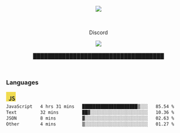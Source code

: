 <p align="center">
  <img src="https://lewd.pics/p/46r1.png">
</p>
‎<p align="center">Discord</p>

<p align="center">
  <img src="https://discord.c99.nl/widget/theme-2/287977955240706060.png">
</p>

<p align="center">████████████████████████████████████</p></br>

### Languages

<img align="left" alt="JavaScript" width="26px" src="https://raw.githubusercontent.com/github/explore/80688e429a7d4ef2fca1e82350fe8e3517d3494d/topics/javascript/javascript.png" /></br>

<!--START_SECTION:waka-->
```text
JavaScript   4 hrs 31 mins   █████████████████████▒░░░   85.54 % 
Text         32 mins         ██▓░░░░░░░░░░░░░░░░░░░░░░   10.36 % 
JSON         8 mins          ▓░░░░░░░░░░░░░░░░░░░░░░░░   02.63 % 
Other        4 mins          ▒░░░░░░░░░░░░░░░░░░░░░░░░   01.27 % 
```
<!--END_SECTION:waka-->
